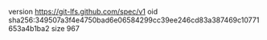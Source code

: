 version https://git-lfs.github.com/spec/v1
oid sha256:349507a3f4e4750bad6e06584299cc39ee246cd83a387469c10771653a4b1ba2
size 967
